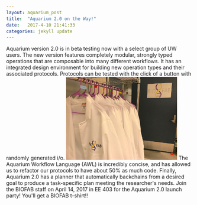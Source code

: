 ```yaml
---
layout: aquarium_post
title:  "Aquarium 2.0 on the Way!"
date:   2017-4-10 21:41:33
categories: jekyll update
---
```


Aquarium version 2.0 is in beta testing now with a select group of UW users. The new version features completely modular, strongly typed operations that are composable into many different workflows. It has an integrated design environment for building new operation types and their associated protocols. Protocols can be tested with the click of a button with randomly generated i/o. 
<img src='/images/biofab-coats.jpg' class='image' style='width: 300px'>
The Aquarium Workflow Language (AWL) is incredibly concise, and has allowed us to refactor our protocols to have about 50% as much code. Finally, Aquarium 2.0 has a planner that automatically backchains from a desired goal to produce a task-specific plan meeting the researcher's needs. Join the BIOFAB staff on April 14, 2017 in EE 403 for the Aquarium 2.0 launch party! You'll get a BIOFAB t-shirt!!